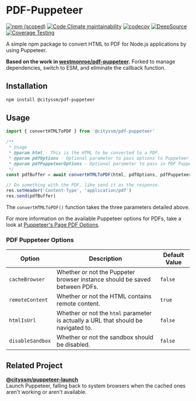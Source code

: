 # PDF-Puppeteer

[![npm (scoped)](https://img.shields.io/npm/v/@cityssm/pdf-puppeteer)](https://www.npmjs.com/package/@cityssm/pdf-puppeteer)
[![Code Climate maintainability](https://img.shields.io/codeclimate/maintainability/cityssm/pdf-puppeteer)](https://codeclimate.com/github/cityssm/pdf-puppeteer)
[![codecov](https://codecov.io/gh/cityssm/pdf-puppeteer/graph/badge.svg?token=306EDSL6BF)](https://codecov.io/gh/cityssm/pdf-puppeteer)
[![DeepSource](https://app.deepsource.com/gh/cityssm/pdf-puppeteer.svg/?label=active+issues&show_trend=true&token=8YWipc8F8ZoQEwCuWK4duIuj)](https://app.deepsource.com/gh/cityssm/pdf-puppeteer/)
[![Coverage Testing](https://github.com/cityssm/pdf-puppeteer/actions/workflows/coverage.yml/badge.svg)](https://github.com/cityssm/pdf-puppeteer/actions/workflows/coverage.yml)

A simple npm package to convert HTML to PDF for Node.js applications by using Puppeteer.

**Based on the work in [westmonroe/pdf-puppeteer](https://github.com/westmonroe/pdf-puppeteer).**
Forked to manage dependencies, switch to ESM, and eliminate the callback function.

## Installation

```sh
npm install @cityssm/pdf-puppeteer
```

## Usage

```js
import { convertHTMLToPDF } from '@cityssm/pdf-puppeteer'

/**
 * Usage
 * @param html - This is the HTML to be converted to a PDF.
 * @param pdfOptions - Optional parameter to pass options to Puppeteer's PDF generator.
 * @param pdfPuppeteerOptions - Optional parameter to pass in PDF Puppeteer options.
 */
const pdfBuffer = await convertHTMLToPDF(html, pdfOptions, pdfPuppeteerOptions)

// Do something with the PDF, like send it as the response.
res.setHeader('Content-Type', 'application/pdf')
res.send(pdfBuffer)
```

The `convertHTMLToPDF()` function takes the three parameters detailed above.

For more information on the available Puppeteer options for PDFs,
take a look at [Puppeteer's Page PDF Options](https://pptr.dev/api/puppeteer.pdfoptions).

### PDF Puppeteer Options

| Option           | Description                                                                        | Default Value |
| ---------------- | ---------------------------------------------------------------------------------- | ------------- |
| `cacheBrowser`   | Whether or not the Puppeter browser instance should be saved between PDFs.         | `false`       |
| `remoteContent`  | Whether or not the HTML contains remote content.                                   | `true`        |
| `htmlIsUrl`      | Whether or not the `html` parameter is actually a URL that should be navigated to. | `false`       |
| `disableSandbox` | Whether or not the sandbox should be disabled.                                     | `false`       |

## Related Project

[**@cityssm/puppeteer-launch**](https://github.com/cityssm/puppeteer-launch)<br />
Launch Puppeteer, falling back to system browsers when the cached ones aren't working or aren't available.

